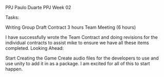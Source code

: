 PPJ
Paulo Duarte PPJ Week 02

Tasks:

Writing Group Draft Contract 3 hours
Team Meeting (6 hours)

I have successfully wrote the Team Contract and doing revisions for the individual contracts to assist mike to ensure we have all these items completed. 
Looking Ahead: 

Start Creating the Game
Create audio files for the developers to use and use unity to add it in as a package.
I am excited for all of this to start happen.  
